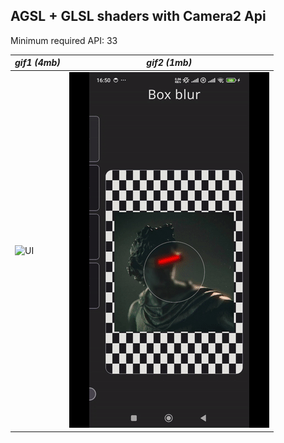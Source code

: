 ## AGSL + GLSL shaders with Camera2 Api

Minimum required API: 33

| *gif1 (4mb)*       | *gif2 (1mb)*       | 
|--------------------|--------------------|
| ![UI](output1.gif) | ![UI](output3.gif) |